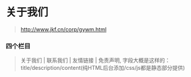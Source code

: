 # 关于我们
> http://www.jkf.cn/corp/gywm.html

### 四个栏目
> 关于我们 | 联系我们 | 友情链接 | 免责声明, 字段大概是这样的： title/description/content(纯HTML后台添加/css/js都是静态部分提供)
